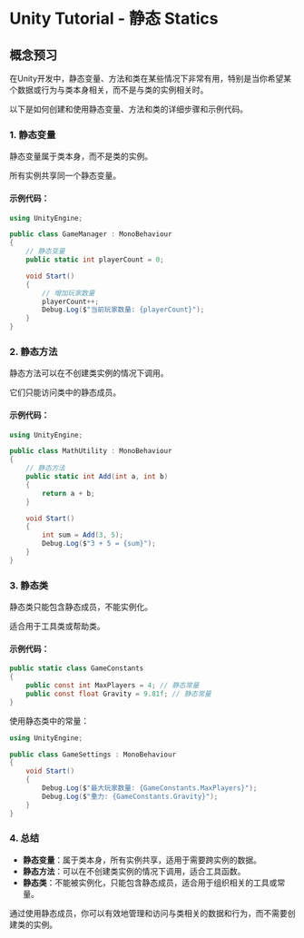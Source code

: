 # Unity Tutorial - 静态 Statics

## 概念预习

在Unity开发中，静态变量、方法和类在某些情况下非常有用，特别是当你希望某个数据或行为与类本身相关，而不是与类的实例相关时。

以下是如何创建和使用静态变量、方法和类的详细步骤和示例代码。

### 1. 静态变量

静态变量属于类本身，而不是类的实例。

所有实例共享同一个静态变量。

#### 示例代码：

```csharp
using UnityEngine;

public class GameManager : MonoBehaviour
{
    // 静态变量
    public static int playerCount = 0;

    void Start()
    {
        // 增加玩家数量
        playerCount++;
        Debug.Log($"当前玩家数量: {playerCount}");
    }
}
```

### 2. 静态方法

静态方法可以在不创建类实例的情况下调用。

它们只能访问类中的静态成员。

#### 示例代码：

```csharp
using UnityEngine;

public class MathUtility : MonoBehaviour
{
    // 静态方法
    public static int Add(int a, int b)
    {
        return a + b;
    }

    void Start()
    {
        int sum = Add(3, 5);
        Debug.Log($"3 + 5 = {sum}");
    }
}
```

### 3. 静态类

静态类只能包含静态成员，不能实例化。

适合用于工具类或帮助类。

#### 示例代码：

```csharp
public static class GameConstants
{
    public const int MaxPlayers = 4; // 静态常量
    public const float Gravity = 9.81f; // 静态常量
}
```

使用静态类中的常量：

```csharp
using UnityEngine;

public class GameSettings : MonoBehaviour
{
    void Start()
    {
        Debug.Log($"最大玩家数量: {GameConstants.MaxPlayers}");
        Debug.Log($"重力: {GameConstants.Gravity}");
    }
}
```

### 4. 总结

- **静态变量**：属于类本身，所有实例共享，适用于需要跨实例的数据。
- **静态方法**：可以在不创建类实例的情况下调用，适合工具函数。
- **静态类**：不能被实例化，只能包含静态成员，适合用于组织相关的工具或常量。

通过使用静态成员，你可以有效地管理和访问与类相关的数据和行为，而不需要创建类的实例。
